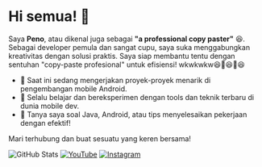
# Hi semua! 👋
Saya **Peno**, atau dikenal juga sebagai **"a professional copy paster"** 😆. Sebagai developer pemula dan sangat cupu, saya suka menggabungkan kreativitas dengan solusi praktis. Saya siap membantu tentu dengan sentuhan "copy-paste profesional" untuk efisiensi! wkwkwkw😆🚀😆🚀😆

- 🔭 Saat ini sedang mengerjakan proyek-proyek menarik di pengembangan mobile Android.
- 🌱 Selalu belajar dan bereksperimen dengan tools dan teknik terbaru di dunia mobile dev.
- 💬 Tanya saya soal Java, Android, atau tips menyelesaikan pekerjaan dengan efektif!

Mari terhubung dan buat sesuatu yang keren bersama!

<!--
### 🔥 Proyek Terbaru
- [Nama Proyek 1](https://github.com/USERNAME/NamaProyek1) - Deskripsi singkat proyek ini
- [Nama Proyek 2](https://github.com/USERNAME/NamaProyek2) - Deskripsi singkat proyek ini
-->


![GitHub Stats](https://github-readme-stats.vercel.app/api?username=penoFahmi&show_icons=true&theme=tokyonight)
[![YouTube](https://img.shields.io/badge/YouTube-FF0000?style=for-the-badge&logo=youtube&logoColor=white)](https://www.youtube.com/channel/@penofahmi) 
[![Instagram](https://img.shields.io/badge/Instagram-E4405F?style=for-the-badge&logo=instagram&logoColor=white)](https://www.instagram.com/fahmi.peno)

<!--
![Java](https://img.shields.io/badge/Java-%23ED8B00.svg?style=for-the-badge&logo=java&logoColor=white)
![Android](https://img.shields.io/badge/Android-%3DDC84.svg?style=for-the-badge&logo=android&logoColor=white)
-->
